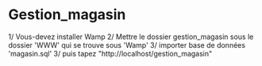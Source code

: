 # Gestion_magasin

 1/ Vous-devez installer Wamp 
 2/ Mettre le dossier gestion_magasin sous le dossier 'WWW' qui se trouve sous 'Wamp'
 3/ importer base de données 'magasin.sql'
 3/ puis tapez "http://localhost/gestion_magasin" 
